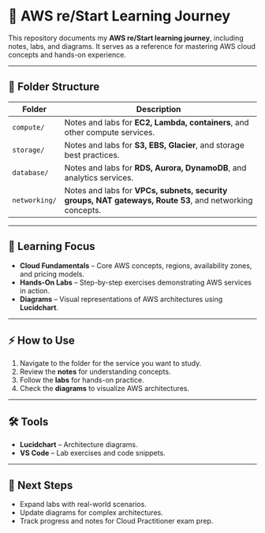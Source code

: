 # 🚀 AWS re/Start Learning Journey

This repository documents my **AWS re/Start learning journey**, including notes, labs, and diagrams. It serves as a reference for mastering AWS cloud concepts and hands-on experience.

---

## 📂 Folder Structure

| Folder | Description |
|--------|-------------|
| `compute/` | Notes and labs for **EC2, Lambda, containers**, and other compute services. |
| `storage/` | Notes and labs for **S3, EBS, Glacier**, and storage best practices. |
| `database/` | Notes and labs for **RDS, Aurora, DynamoDB**, and analytics services. |
| `networking/` | Notes and labs for **VPCs, subnets, security groups, NAT gateways, Route 53**, and networking concepts. |

---

## 📝 Learning Focus

- **Cloud Fundamentals** – Core AWS concepts, regions, availability zones, and pricing models.  
- **Hands-On Labs** – Step-by-step exercises demonstrating AWS services in action.  
- **Diagrams** – Visual representations of AWS architectures using **Lucidchart**.    

---

## ⚡ How to Use

1. Navigate to the folder for the service you want to study.  
2. Review the **notes** for understanding concepts.  
3. Follow the **labs** for hands-on practice.  
4. Check the **diagrams** to visualize AWS architectures.  

---

## 🛠 Tools

- **Lucidchart** – Architecture diagrams.  
- **VS Code** – Lab exercises and code snippets.  

---

## 🌟 Next Steps

- Expand labs with real-world scenarios.  
- Update diagrams for complex architectures.  
- Track progress and notes for Cloud Practitioner exam prep.

